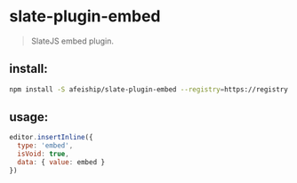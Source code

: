 # slate-plugin-embed
> SlateJS embed plugin.


## install:
```bash
npm install -S afeiship/slate-plugin-embed --registry=https://registry.npm.taobao.org
```

## usage:
```js
editor.insertInline({
  type: 'embed',
  isVoid: true,
  data: { value: embed }
})
```

